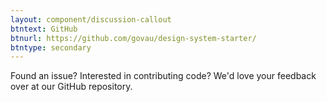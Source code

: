```yaml
---
layout: component/discussion-callout
btntext: GitHub
btnurl: https://github.com/govau/design-system-starter/
btntype: secondary
---
```


Found an issue? Interested in contributing code? We'd love your feedback over at our GitHub repository.
